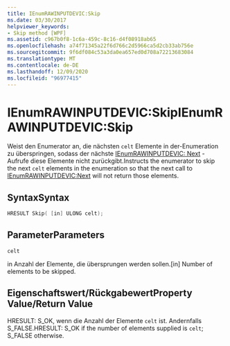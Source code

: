 ```yaml
---
title: IEnumRAWINPUTDEVIC:Skip
ms.date: 03/30/2017
helpviewer_keywords:
- Skip method [WPF]
ms.assetid: c967b0f8-1c6a-459c-8c16-d4f08918ab65
ms.openlocfilehash: a74f71345a22f6d766c2d5966ca5d2cb33ab756e
ms.sourcegitcommit: 9f6df084c53a3da0ea657ed0d708a72213683084
ms.translationtype: MT
ms.contentlocale: de-DE
ms.lasthandoff: 12/09/2020
ms.locfileid: "96977415"
---
```

# <a name="ienumrawinputdevicskip"></a><span data-ttu-id="fad49-102">IEnumRAWINPUTDEVIC:Skip</span><span class="sxs-lookup"><span data-stu-id="fad49-102">IEnumRAWINPUTDEVIC:Skip</span></span>
<span data-ttu-id="fad49-103">Weist den Enumerator an, die nächsten `celt` Elemente in der-Enumeration zu überspringen, sodass der nächste [IEnumRAWINPUTDEVIC: Next](ienumrawinputdevic-next.md) -Aufrufe diese Elemente nicht zurückgibt.</span><span class="sxs-lookup"><span data-stu-id="fad49-103">Instructs the enumerator to skip the next `celt` elements in the enumeration so that the next call to [IEnumRAWINPUTDEVIC:Next](ienumrawinputdevic-next.md) will not return those elements.</span></span>  
  
## <a name="syntax"></a><span data-ttu-id="fad49-104">Syntax</span><span class="sxs-lookup"><span data-stu-id="fad49-104">Syntax</span></span>  
  
```cpp  
HRESULT Skip( [in] ULONG celt);  
```  
  
## <a name="parameters"></a><span data-ttu-id="fad49-105">Parameter</span><span class="sxs-lookup"><span data-stu-id="fad49-105">Parameters</span></span>  
 `celt`  
  
 <span data-ttu-id="fad49-106">in Anzahl der Elemente, die übersprungen werden sollen.</span><span class="sxs-lookup"><span data-stu-id="fad49-106">[in] Number of elements to be skipped.</span></span>  
  
## <a name="property-valuereturn-value"></a><span data-ttu-id="fad49-107">Eigenschaftswert/Rückgabewert</span><span class="sxs-lookup"><span data-stu-id="fad49-107">Property Value/Return Value</span></span>  
 <span data-ttu-id="fad49-108">HRESULT: S_OK, wenn die Anzahl der Elemente `celt` ist. Andernfalls S_FALSE.</span><span class="sxs-lookup"><span data-stu-id="fad49-108">HRESULT: S_OK if the number of elements supplied is `celt`; S_FALSE otherwise.</span></span>
